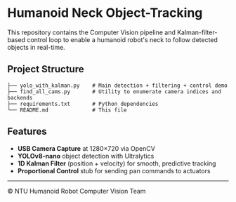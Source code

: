 # Humanoid Neck Object-Tracking

This repository contains the Computer Vision pipeline and Kalman-filter-based control loop to enable a humanoid robot's neck to follow detected objects in real-time.

## Project Structure

```
├── yolo_with_kalman.py    # Main detection + filtering + control demo
├── find_all_cams.py       # Utility to enumerate camera indices and backends
├── requirements.txt       # Python dependencies
└── README.md              # This file
```

## Features

* **USB Camera Capture** at 1280×720 via OpenCV
* **YOLOv8-nano** object detection with Ultralytics
* **1D Kalman Filter** (position + velocity) for smooth, predictive tracking
* **Proportional Control** stub for sending pan commands to actuators
---

© NTU Humanoid Robot Computer Vision Team
